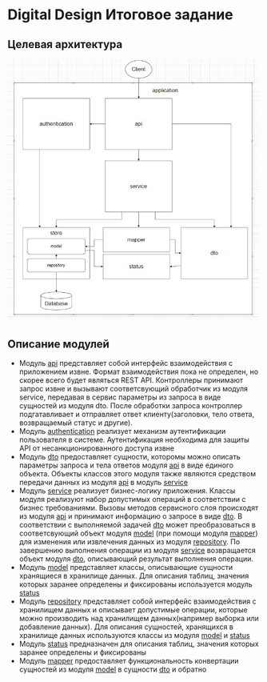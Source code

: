 # Digital Design Итоговое задание

## Целевая архитектура
![Target architecture](./target-architecture.jpg)

## Описание модулей
* Модуль [api](./api) представляет собой интерфейс взаимодействия с приложением извне. Формат взаимодействия пока
  не определен, но скорее всего будет являться REST API. Контроллеры принимают запрос извне и вызывают соответсвующий
  обработчик из модуля service, передавая в сервис параметры из запроса в виде сущностей из модуля dto. После обработки
  запроса контроллер подгатавливает и отправляет ответ клиенту(заголовки, тело ответа, возвращаемый статус и другие).
* Модуль [authentication](./application) реализует механизм аутентификации пользователя в системе. Аутентификация
  необходима для защиты API от несанкционированного доступа извне
* Модуль [dto](./dto) предоставляет сущности, которомы можно описать параметры запроса и тела ответов модуля
  [api](./api) в виде единого объекта. Объекты классов этого модуля также являются средством передачи данных из модуля
  [api](./api) в модуль [service](./service)
* Модуль [service](./service) реализует бизнес-логику приложения. Классы модуля реализуют набор допустимых операций в
  соответствии с бизнес требованиями. Вызовы методов сервисного слоя происходят из модуля [api](./api) и принимают
  информацию о запросе в виде [dto](./dto). В соответствии с выполняемой задачей [dto](./dto) может преобразоваться в
  соответсвующий объект модуля [model](./store/model) (при помощи модуля [mapper](./mapper))  для изменения или извлечения
  данных из модуля [repository](./store/repository). По завершению выполнения операции из модуля [service](./service)
  возвращается объект модуля [dto](./dto), описывающий результат выполнения операции.
* Модуль [model](./store/model) представляет классы, описывающие сущности хранящиеся в хранилище данных. Для описания
  таблиц, значения которых заранее определены и фиксированы используется модуль [status](./status)
* Модуль [repository](./store/repository) представляет собой интерфейс взаимодействия с хранилищем данных и описывает
  допустимые операции, которые можно производить над хранилищем данных(например выборка или добавление данных). Для
  описания сущностей, хранящихся в хранилище данных используются классы из модуля [model](./store/model)
  и [status](./status)
* Модуль [status](./status) предназначен для описания таблиц, значения которых заранее определены и фиксированы
* Модуль [mapper](./mapper) предоставляет функциональность конвертации сущностей из модуля [model](./store/model) в
  сущности [dto](./dto) и обратно
